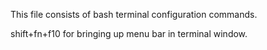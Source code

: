 This file consists of bash terminal configuration commands.

shift+fn+f10 for bringing up menu bar in terminal window.

